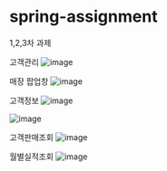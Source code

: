 # spring-assignment
1,2,3차 과제

고객관리
![image](https://user-images.githubusercontent.com/94349690/202908187-2de549c6-91dc-4a5e-b90c-4fc467f91e38.png)

매장 팝업창
![image](https://user-images.githubusercontent.com/94349690/202908235-2c4e1093-1d00-4937-8af4-dff98982b4a5.png)

고객정보
![image](https://user-images.githubusercontent.com/94349690/202908501-ccbe24d6-5e78-4ce9-910b-e69ec20de91e.png)


![image](https://user-images.githubusercontent.com/94349690/202908466-780fd680-958a-479f-9296-f4a2568c9713.png)



고객판매조회
![image](https://user-images.githubusercontent.com/94349690/202908666-dd78df81-0d5b-4caf-9ba4-f8f403946f27.png)

월별실적조회
![image](https://user-images.githubusercontent.com/94349690/202908721-51be9d6d-7660-418e-b4d7-2868cc89e496.png)

